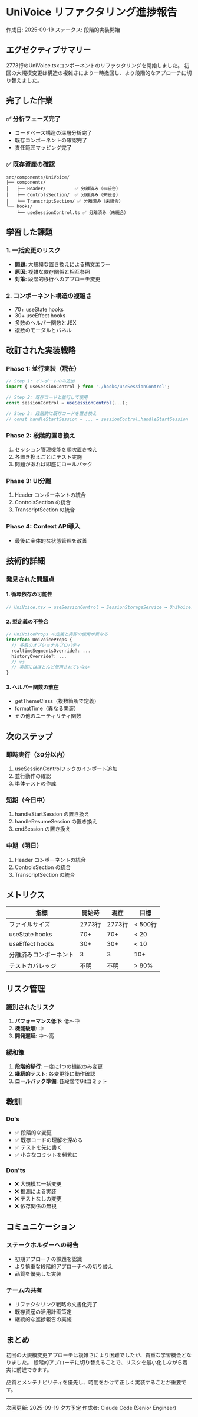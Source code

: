 # UniVoice リファクタリング進捗報告

作成日: 2025-09-19
ステータス: 段階的実装開始

## エグゼクティブサマリー

2773行のUniVoice.tsxコンポーネントのリファクタリングを開始しました。
初回の大規模変更は構造の複雑さにより一時撤回し、より段階的なアプローチに切り替えました。

## 完了した作業

### ✅ 分析フェーズ完了
- コードベース構造の深層分析完了
- 既存コンポーネントの確認完了
- 責任範囲マッピング完了

### ✅ 既存資産の確認
```
src/components/UniVoice/
├── components/
│   ├── Header/           ✅ 分離済み（未統合）
│   ├── ControlsSection/  ✅ 分離済み（未統合）
│   └── TranscriptSection/ ✅ 分離済み（未統合）
└── hooks/
    └── useSessionControl.ts ✅ 分離済み（未統合）
```

## 学習した課題

### 1. 一括変更のリスク
- **問題**: 大規模な置き換えによる構文エラー
- **原因**: 複雑な依存関係と相互参照
- **対策**: 段階的移行へのアプローチ変更

### 2. コンポーネント構造の複雑さ
- 70+ useState hooks
- 30+ useEffect hooks
- 多数のヘルパー関数とJSX
- 複数のモーダルとパネル

## 改訂された実装戦略

### Phase 1: 並行実装（現在）
```typescript
// Step 1: インポートのみ追加
import { useSessionControl } from './hooks/useSessionControl';

// Step 2: 既存コードと並行して使用
const sessionControl = useSessionControl(...);

// Step 3: 段階的に既存コードを置き換え
// const handleStartSession = ... → sessionControl.handleStartSession
```

### Phase 2: 段階的置き換え
1. セッション管理機能を順次置き換え
2. 各置き換えごとにテスト実施
3. 問題があれば即座にロールバック

### Phase 3: UI分離
1. Header コンポーネントの統合
2. ControlsSection の統合
3. TranscriptSection の統合

### Phase 4: Context API導入
- 最後に全体的な状態管理を改善

## 技術的詳細

### 発見された問題点

#### 1. 循環依存の可能性
```typescript
// UniVoice.tsx → useSessionControl → SessionStorageService → UniVoice.tsx
```

#### 2. 型定義の不整合
```typescript
// UniVoiceProps の定義と実際の使用が異なる
interface UniVoiceProps {
  // 多数のオプショナルプロパティ
  realtimeSegmentsOverride?: ...
  historyOverride?: ...
  // vs
  // 実際にはほとんど使用されていない
}
```

#### 3. ヘルパー関数の散在
- getThemeClass（複数箇所で定義）
- formatTime（異なる実装）
- その他のユーティリティ関数

## 次のステップ

### 即時実行（30分以内）
1. useSessionControlフックのインポート追加
2. 並行動作の確認
3. 単体テストの作成

### 短期（今日中）
1. handleStartSession の置き換え
2. handleResumeSession の置き換え
3. endSession の置き換え

### 中期（明日）
1. Header コンポーネントの統合
2. ControlsSection の統合
3. TranscriptSection の統合

## メトリクス

| 指標 | 開始時 | 現在 | 目標 |
|------|--------|------|------|
| ファイルサイズ | 2773行 | 2773行 | < 500行 |
| useState hooks | 70+ | 70+ | < 20 |
| useEffect hooks | 30+ | 30+ | < 10 |
| 分離済みコンポーネント | 3 | 3 | 10+ |
| テストカバレッジ | 不明 | 不明 | > 80% |

## リスク管理

### 識別されたリスク
1. **パフォーマンス低下**: 低〜中
2. **機能破壊**: 中
3. **開発遅延**: 中〜高

### 緩和策
1. **段階的移行**: 一度に1つの機能のみ変更
2. **継続的テスト**: 各変更後に動作確認
3. **ロールバック準備**: 各段階でGitコミット

## 教訓

### Do's
- ✅ 段階的な変更
- ✅ 既存コードの理解を深める
- ✅ テストを先に書く
- ✅ 小さなコミットを頻繁に

### Don'ts
- ❌ 大規模な一括変更
- ❌ 推測による実装
- ❌ テストなしの変更
- ❌ 依存関係の無視

## コミュニケーション

### ステークホルダーへの報告
- 初期アプローチの課題を認識
- より慎重な段階的アプローチへの切り替え
- 品質を優先した実装

### チーム内共有
- リファクタリング戦略の文書化完了
- 既存資産の活用計画策定
- 継続的な進捗報告の実施

## まとめ

初回の大規模変更アプローチは複雑さにより困難でしたが、貴重な学習機会となりました。
段階的アプローチに切り替えることで、リスクを最小化しながら着実に前進できます。

品質とメンテナビリティを優先し、時間をかけて正しく実装することが重要です。

---

次回更新: 2025-09-19 夕方予定
作成者: Claude Code (Senior Engineer)